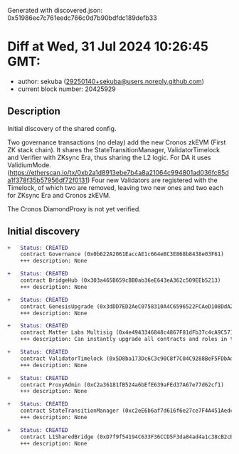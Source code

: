 Generated with discovered.json: 0x51986ec7c761eedc766c0d7b90bdfdc189defb33

# Diff at Wed, 31 Jul 2024 10:26:45 GMT:

- author: sekuba (<29250140+sekuba@users.noreply.github.com>)
- current block number: 20425929

## Description

Initial discovery of the shared config.

Two governance transactions (no delay) add the new Cronos zkEVM (First ZK stack chain). It shares the StateTransitionManager, ValidatorTimelock and Verifier with ZKsync Era, thus sharing the L2 logic. For DA it uses ValidiumMode. (https://etherscan.io/tx/0xb2a1d8913ebe7b4a8a21064c994801ad036fc85da1f378f35b57956df72f0131)
Four new Validators are registered with the Timelock, of which two are removed, leaving two new ones and two each for ZKsync Era and Cronos zkEVM.

The Cronos DiamondProxy is not yet verified.

## Initial discovery

```diff
+   Status: CREATED
    contract Governance (0x0b622A2061EaccAE1c664eBC3E868b8438e03F61)
    +++ description: None
```

```diff
+   Status: CREATED
    contract BridgeHub (0x303a465B659cBB0ab36eE643eA362c509EEb5213)
    +++ description: None
```

```diff
+   Status: CREATED
    contract GenesisUpgrade (0x3dDD7ED2AeC0758310A4C6596522FCAeD108DdA2)
    +++ description: None
```

```diff
+   Status: CREATED
    contract Matter Labs Multisig (0x4e4943346848c4867F81dFb37c4cA9C5715A7828)
    +++ description: Can instantly upgrade all contracts and roles in the zksync Era contracts
```

```diff
+   Status: CREATED
    contract ValidatorTimelock (0x5D8ba173Dc6C3c90C8f7C04C9288BeF5FDbAd06E)
    +++ description: None
```

```diff
+   Status: CREATED
    contract ProxyAdmin (0xC2a36181fB524a6bEfE639aFEd37A67e77d62cf1)
    +++ description: None
```

```diff
+   Status: CREATED
    contract StateTransitionManager (0xc2eE6b6af7d616f6e27ce7F4A451Aedc2b0F5f5C)
    +++ description: None
```

```diff
+   Status: CREATED
    contract L1SharedBridge (0xD7f9f54194C633F36CCD5F3da84ad4a1c38cB2cB)
    +++ description: None
```
